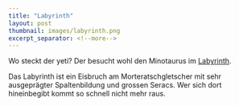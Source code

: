```yaml
---
title: "Labyrinth"
layout: post
thumbnail: images/labyrinth.png
excerpt_separator: <!--more-->
---
```


Wo steckt der yeti? Der besucht wohl den Minotaurus im [Labyrinth](https://s.geo.admin.ch/9e05ad0c78).

Das Labyrinth ist ein Eisbruch am Morteratschgletscher mit sehr ausgeprägter Spaltenbildung und grossen Seracs. Wer sich dort hineinbegibt kommt so schnell nicht mehr raus. 
<!--more-->